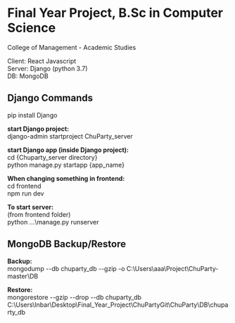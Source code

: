 # Final Year Project, B.Sc in Computer Science

College of Management - Academic Studies

Client: React Javascript <br/>
Server: Django (python 3.7) <br/>
DB: MongoDB

## Django Commands

pip install Django

**start Django project:** <br/>
django-admin startproject ChuParty_server

**start Django app (inside Django project):**<br/>
cd {Chuparty_server directory}<br/>
python manage.py startapp {app_name}

**When changing something in frontend:**<br/>
cd frontend<br/>
npm run dev

**To start server:**<br/>
(from frontend folder)<br/>
python .\..\manage.py runserver

## MongoDB Backup/Restore

**Backup:** <br/>
mongodump --db chuparty_db --gzip -o C:\Users\aaa\Project\ChuParty-master\DB

**Restore:** <br/>
mongorestore --gzip --drop --db chuparty_db C:\Users\Inbar\Desktop\Final_Year_Project\ChuPartyGit\ChuParty\DB\chuparty_db
